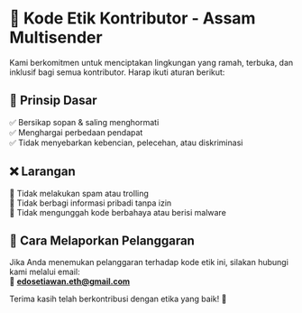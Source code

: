 # 📜 Kode Etik Kontributor - Assam Multisender

Kami berkomitmen untuk menciptakan lingkungan yang ramah, terbuka, dan inklusif bagi semua kontributor. Harap ikuti aturan berikut:

## 🚀 Prinsip Dasar
✅ Bersikap sopan & saling menghormati  
✅ Menghargai perbedaan pendapat  
✅ Tidak menyebarkan kebencian, pelecehan, atau diskriminasi  

## ❌ Larangan
🚫 Tidak melakukan spam atau trolling  
🚫 Tidak berbagi informasi pribadi tanpa izin  
🚫 Tidak mengunggah kode berbahaya atau berisi malware  

## 📩 Cara Melaporkan Pelanggaran
Jika Anda menemukan pelanggaran terhadap kode etik ini, silakan hubungi kami melalui email:  
📧 **edosetiawan.eth@gmail.com**  

Terima kasih telah berkontribusi dengan etika yang baik! 🎉



